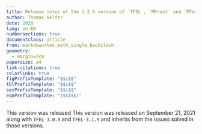 ```yaml
---
title: Release notes of the 3.2.6 version of `TFEL`, `MFront` and `MTest`
author: Thomas Helfer
date: 2020
lang: en-EN
numbersections: true
documentclass: article
from: markdown+tex_math_single_backslash
geometry:
  - margin=2cm
papersize: a4
link-citations: true
colorlinks: true
figPrefixTemplate: "$$i$$"
tblPrefixTemplate: "$$i$$"
secPrefixTemplate: "$$i$$"
eqnPrefixTemplate: "($$i$$)"
---
```


This version was released This version was released on September 21,
2021 along with `TFEL-3.0.9` and `TFEL-3.1.9` and inherits from the
issues solved in those versions.
